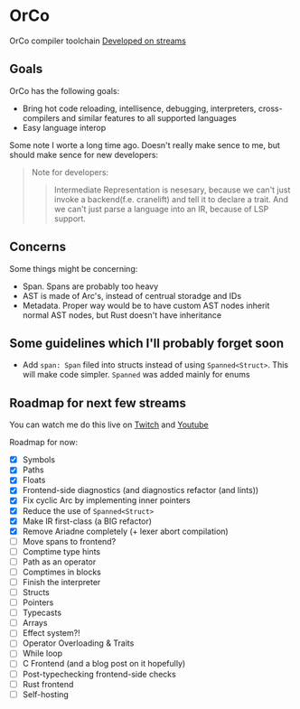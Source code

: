 # OrCo
OrCo compiler toolchain
[Developed on streams](https://www.youtube.com/playlist?list=PLvZASPqsD2VjqJ6968gEhoLlCn0i0rqHH)

## Goals
OrCo has the following goals:
- Bring hot code reloading, intellisence, debugging, interpreters, cross-compilers and similar features to all supported languages
- Easy language interop

Some note I worte a long time ago. Doesn't really make sence to me, but should make sence for new developers:
> Note for developers:
> > Intermediate Representation is nesesary, because
> > we can't just invoke a backend(f.e. cranelift) and
> > tell it to declare a trait. And we can't just parse
> > a language into an IR, because of LSP support.

## Concerns
Some things might be concerning:
- Span. Spans are probably too heavy
- AST is made of Arc's, instead of centrual storadge and IDs
- Metadata. Proper way would be to have custom AST nodes inherit normal AST nodes, but Rust doesn't have inheritance

## Some guidelines which I'll probably forget soon
- Add `span: Span` filed into structs instead of using `Spanned<Struct>`. This will make code simpler. `Spanned` was added mainly for enums

## Roadmap for next few streams
You can watch me do this live on [Twitch](https://www.twitch.tv/infinitecoder01) and [Youtube](https://www.youtube.com/@InfiniteCoder02/)

Roadmap for now:
- [x] Symbols
- [x] Paths
- [x] Floats
- [x] Frontend-side diagnostics (and diagnostics refactor (and lints))
- [x] Fix cyclic Arc by implementing inner pointers
- [x] Reduce the use of `Spanned<Struct>`
- [x] Make IR first-class (a BIG refactor)
- [x] Remove Ariadne completely (+ lexer abort compilation)
- [ ] Move spans to frontend?
- [ ] Comptime type hints
- [ ] Path as an operator
- [ ] Comptimes in blocks
- [ ] Finish the interpreter
- [ ] Structs
- [ ] Pointers
- [ ] Typecasts
- [ ] Arrays
- [ ] Effect system?!
- [ ] Operator Overloading & Traits
- [ ] While loop
- [ ] C Frontend (and a blog post on it hopefully)
- [ ] Post-typechecking frontend-side checks
- [ ] Rust frontend
- [ ] Self-hosting
